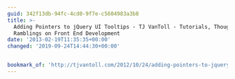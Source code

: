 ```yaml
---
guid: 342f13db-94fc-4cd0-9f7e-c5604983a3b8
title: >-
  Adding Pointers to jQuery UI Tooltips - TJ VanToll - Tutorials, Thoughts, and
  Ramblings on Front End Development
date: '2013-02-19T11:35:35+00:00'
changed: '2019-09-24T14:44:30+00:00'


bookmark_of: 'http://tjvantoll.com/2012/10/24/adding-pointers-to-jquery-ui-tooltips/'
---
```




